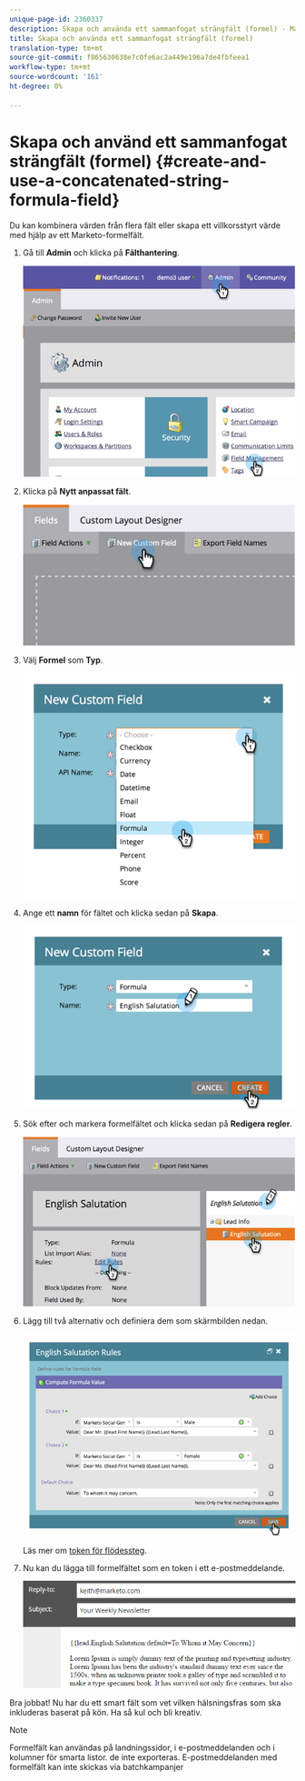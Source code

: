 ```yaml
---
unique-page-id: 2360337
description: Skapa och använda ett sammanfogat strängfält (formel) - Marketo Docs - Produktdokumentation
title: Skapa och använda ett sammanfogat strängfält (formel)
translation-type: tm+mt
source-git-commit: f865630638e7c0fe6ac2a449e196a7de4fbfeea1
workflow-type: tm+mt
source-wordcount: '161'
ht-degree: 0%

---
```



# Skapa och använd ett sammanfogat strängfält (formel) {#create-and-use-a-concatenated-string-formula-field}

Du kan kombinera värden från flera fält eller skapa ett villkorsstyrt värde med hjälp av ett Marketo-formelfält.

1. Gå till **Admin** och klicka på **Fälthantering**.

   ![](assets/image2014-9-19-9-3a44-3a58.png)

1. Klicka på **Nytt anpassat fält**.

   ![](assets/image2014-9-19-9-3a45-3a8.png)

1. Välj **Formel** som **Typ**.

   ![](assets/image2014-9-19-9-3a45-3a17.png)

1. Ange ett **namn** för fältet och klicka sedan på **Skapa**.

   ![](assets/image2014-9-19-9-3a46-3a0.png)

1. Sök efter och markera formelfältet och klicka sedan på **Redigera regler**.

   ![](assets/image2014-9-19-9-3a46-3a13.png)

1. Lägg till två alternativ och definiera dem som skärmbilden nedan.

   ![](assets/image2014-9-19-9-3a46-3a25.png)

   Läs mer om [token för flödessteg](/help/marketo/product-docs/core-marketo-concepts/smart-campaigns/flow-actions/use-tokens-in-flow-steps.md).

1. Nu kan du lägga till formelfältet som en token i ett e-postmeddelande.

   ![](assets/seven.png)

Bra jobbat! Nu har du ett smart fält som vet vilken hälsningsfras som ska inkluderas baserat på kön. Ha så kul och bli kreativ.

>[!NOTE]
>
>Formelfält kan användas på landningssidor, i e-postmeddelanden och i kolumner för smarta listor. de inte exporteras. E-postmeddelanden med formelfält kan inte skickas via batchkampanjer
